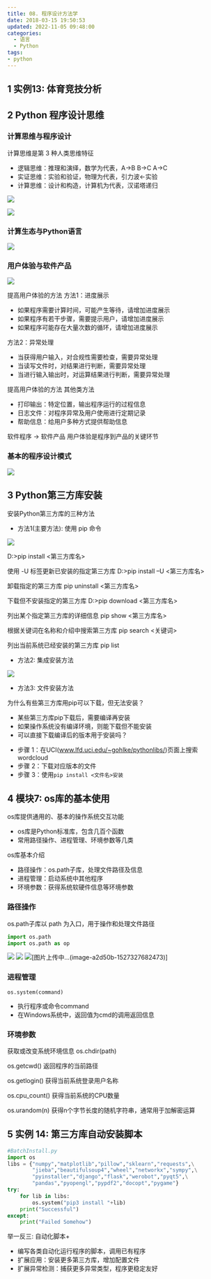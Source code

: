 ```yaml
---
title: 08. 程序设计方法学
date: 2018-03-15 19:50:53
updated: 2022-11-05 09:48:00
categories:
  - 语言
  - Python
tags:
- python
---
```


## 1 实例13: 体育竞技分析

## 2 Python 程序设计思维

### 计算思维与程序设计

计算思维是第 3 种人类思维特征

- 逻辑思维：推理和演绎，数学为代表，A->B B->C A->C
- 实证思维：实验和验证，物理为代表，引力波<-实验
- 计算思维：设计和构造，计算机为代表，汉诺塔递归

![](https://upload-images.jianshu.io/upload_images/1662509-07f84834c9312d1f.png?imageMogr2/auto-orient/strip%7CimageView2/2/w/1240)

![](https://upload-images.jianshu.io/upload_images/1662509-b62a558edda9769a.png?imageMogr2/auto-orient/strip%7CimageView2/2/w/1240)

### 计算生态与Python语言

![](https://upload-images.jianshu.io/upload_images/1662509-da71e9896f4e412f.png?imageMogr2/auto-orient/strip%7CimageView2/2/w/1240)

### 用户体验与软件产品

![](https://upload-images.jianshu.io/upload_images/1662509-c629c7d4945518ca.png?imageMogr2/auto-orient/strip%7CimageView2/2/w/1240)

提高用户体验的方法
方法1：进度展示

- 如果程序需要计算时间，可能产生等待，请增加进度展示
- 如果程序有若干步骤，需要提示用户，请增加进度展示
- 如果程序可能存在大量次数的循环，请增加进度展示

方法2：异常处理

- 当获得用户输入，对合规性需要检查，需要异常处理
- 当读写文件时，对结果进行判断，需要异常处理
- 当进行输入输出时，对运算结果进行判断，需要异常处理

提高用户体验的方法
其他类方法

- 打印输出：特定位置，输出程序运行的过程信息
- 日志文件：对程序异常及用户使用进行定期记录
- 帮助信息：给用户多种方式提供帮助信息

软件程序 -> 软件产品
用户体验是程序到产品的关键环节

### 基本的程序设计模式

![](https://upload-images.jianshu.io/upload_images/1662509-a66d0e30c5e9a691.png?imageMogr2/auto-orient/strip%7CimageView2/2/w/1240)

## 3 Python第三方库安装

安装Python第三方库的三种方法

- 方法1(主要方法): 使用 pip 命令

![](https://upload-images.jianshu.io/upload_images/1662509-dded9f69eec69fd4.png?imageMogr2/auto-orient/strip%7CimageView2/2/w/1240)

D:\>pip install <第三方库名>

使用 -U 标签更新已安装的指定第三方库
D:\>pip install –U <第三方库名>

卸载指定的第三方库
pip uninstall <第三方库名>

下载但不安装指定的第三方库
D:\>pip download <第三方库名>

列出某个指定第三方库的详细信息
pip show <第三方库名>

根据关键词在名称和介绍中搜索第三方库
pip search <关键词>

列出当前系统已经安装的第三方库
pip list

- 方法2: 集成安装方法

![](https://upload-images.jianshu.io/upload_images/1662509-b31bdaf444c35b81.png?imageMogr2/auto-orient/strip%7CimageView2/2/w/1240)

- 方法3: 文件安装方法

为什么有些第三方库用pip可以下载，但无法安装？

- 某些第三方库pip下载后，需要编译再安装
- 如果操作系统没有编译环境，则能下载但不能安装
- 可以直接下载编译后的版本用于安装吗？

* 步骤 1：在UCI(www.lfd.uci.edu/~gohlke/pythonlibs/)页面上搜索wordcloud
* 步骤 2：下载对应版本的文件
* 步骤 3：使用`pip install <文件名>安装`

## 4 模块7: os库的基本使用

os库提供通用的、基本的操作系统交互功能
- os库是Python标准库，包含几百个函数
- 常用路径操作、进程管理、环境参数等几类

os库基本介绍
- 路径操作：os.path子库，处理文件路径及信息
- 进程管理：启动系统中其他程序
- 环境参数：获得系统软硬件信息等环境参数

### 路径操作

os.path子库以 path 为入口，用于操作和处理文件路径

```python
import os.path
import os.path as op
```

![](https://upload-images.jianshu.io/upload_images/1662509-d3aafd3ed2a1e3d4.png?imageMogr2/auto-orient/strip%7CimageView2/2/w/1240)
![](https://upload-images.jianshu.io/upload_images/1662509-3393abacdcffdc21.png?imageMogr2/auto-orient/strip%7CimageView2/2/w/1240)
![[图片上传中...(image-a2d50b-1527327682473)]
](https://upload-images.jianshu.io/upload_images/1662509-89b90893f54678b3.png?imageMogr2/auto-orient/strip%7CimageView2/2/w/1240)

### 进程管理

`os.system(command)`

- 执行程序或命令command
- 在Windows系统中，返回值为cmd的调用返回信息

### 环境参数

获取或改变系统环境信息
os.chdir(path)

os.getcwd()
返回程序的当前路径

os.getlogin()
获得当前系统登录用户名称

os.cpu_count()
获得当前系统的CPU数量

os.urandom(n)
获得n个字节长度的随机字符串，通常用于加解密运算

## 5 实例 14: 第三方库自动安装脚本

```python
#BatchInstall.py
import os
libs = {"numpy","matplotlib","pillow","sklearn","requests",\
        "jieba","beautifulsoup4","wheel","networkx","sympy",\
        "pyinstaller","django","flask","werobot","pyqt5",\
        "pandas","pyopengl","pypdf2","docopt","pygame"}
try:
    for lib in libs:
        os.system("pip3 install "+lib)
    print("Successful")
except:
    print("Failed Somehow")
```

举一反三: 自动化脚本+

- 编写各类自动化运行程序的脚本，调用已有程序
- 扩展应用：安装更多第三方库，增加配置文件
- 扩展异常检测：捕获更多异常类型，程序更稳定友好
